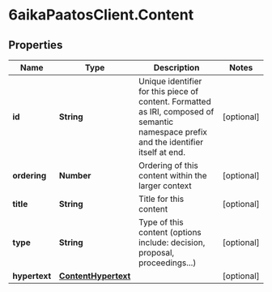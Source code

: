 # 6aikaPaatosClient.Content

## Properties
Name | Type | Description | Notes
------------ | ------------- | ------------- | -------------
**id** | **String** | Unique identifier for this piece of content. Formatted as IRI, composed of semantic namespace prefix and the identifier itself at end. | [optional] 
**ordering** | **Number** | Ordering of this content within the larger context | [optional] 
**title** | **String** | Title for this content | [optional] 
**type** | **String** | Type of this content (options include: decision, proposal, proceedings...) | [optional] 
**hypertext** | [**ContentHypertext**](ContentHypertext.md) |  | [optional] 



